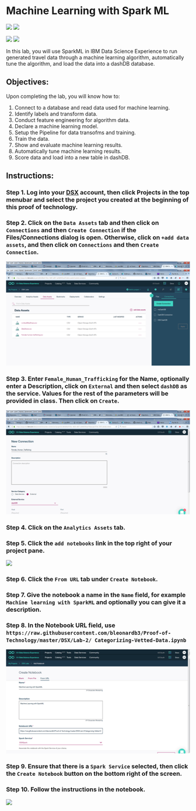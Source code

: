 # Machine Learning with Spark ML

[<img src="https://raw.githubusercontent.com/bleonardb3/Proof-of-Technology/master/DSX/images/DSX.png" height="150"/>](http://datascience.ibm.com/) [<img src="https://raw.githubusercontent.com/bleonardb3/Proof-of-Technology/master/DSX/images/dashdb-logo.png" height="150"/>](https://www.ibm.com/analytics/us/en/technology/cloud-data-services/dashdb/)

[<img src="https://raw.githubusercontent.com/bleonardb3/Proof-of-Technology/master/DSX/images/jupyter.png" height="150"/>](http://jupyter.org/index.html) [<img src="https://raw.githubusercontent.com/bleonardb3/Proof-of-Technology/master/DSX/images/spark.png" height="150"/>](http://spark.apache.org/)

In this lab, you will use SparkML in IBM Data Science Experience to run generated travel data through a machine learning algorithm, automatically tune the algorithm, and load the data into a dashDB database.

## Objectives:
Upon completing the lab, you will know how to:


1. Connect to a database and read data used for machine learning.
2. Identify labels and transform data.
3. Conduct feature engineering for algorithm data.
4. Declare a machine learning model.
5. Setup the Pipeline for data transofms and training.
6. Train the data.
7. Show and evaluate machine learning results.
8. Automatically tune machine learning results.
9. Score data and load  into a new table in dashDB.

## Instructions:

### Step 1.  Log into your [DSX](http://datascience.ibm.com/) account, then click Projects in the top menubar and select the project you created at the beginning of this proof of technology.

### Step 2. Click on the `Data Assets` tab and then click on `Connections` and then `Create Connection` if the Files/Connections dialog is open. Otherwise, click on `+add data assets`, and then click on `Connections` and then `Create Connection`. 
<img src="https://raw.githubusercontent.com/bleonardb3/Proof-of-Technology/master/DSX/Lab-2/Images/Add Data Assets.png"/>

### Step 3. Enter `Female_Human_Trafficking` for the Name, optionally enter a Description, click on `External` and then select `dashDB` as the service. Values for the rest of the parameters will be provided in class. Then click on `Create`. 
<img src="https://raw.githubusercontent.com/bleonardb3/Proof-of-Technology/master/DSX/Lab-2/Images/Create New Connection.png"/>

### Step 4. Click on the `Analytics Assets` tab.

### Step 5.  Click the `add notebooks` link in the top right of your project pane.
<img src="https://raw.githubusercontent.com/bleonardb3/Proof-of-Technology/master/DSX/images/lab2-addnotebook.png" height="150"/>

### Step 6.  Click the `From URL` tab under `Create Notebook`.

### Step 7.  Give the notebook a name in the `Name` field, for example `Machine learning with SparkML` and optionally you can give it a description.

### Step 8.  In the Notebook URL field, use `https://raw.githubusercontent.com/bleonardb3/Proof-of-Technology/master/DSX/Lab-2/ Categorizing-Vetted-Data.ipynb`

<img src="https://raw.githubusercontent.com/bleonardb3/Proof-of-Technology/master/DSX/images/lab2-git.png"/>

### Step 9.  Ensure that there is a `Spark Service` selected, then click the `Create Notebook` button on the bottom right of the screen.

### Step 10.  Follow the instructions in the notebook.

<img src="https://raw.githubusercontent.com/bleonardb3/Proof-of-Technology/master/DSX/images/lab2-notebook.png"/>
